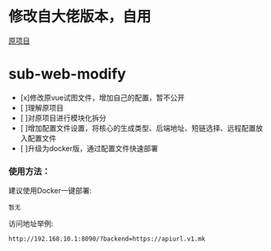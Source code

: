 # 修改自大佬版本，自用
[原项目](https://github.com/youshandefeiyang/sub-web-modify)
# sub-web-modify
- [x]修改原vue试图文件，增加自己的配置，暂不公开
- [ ]理解原项目
- [ ]对原项目进行模块化拆分
- [ ]增加配置文件设置，将核心的生成类型、后端地址、短链选择、远程配置放入配置文件
- [ ]升级为docker版，通过配置文件快速部署
### 使用方法：
建议使用Docker一键部署:
```
暂无
```
访问地址举例:
```
http://192.168.10.1:8090/?backend=https://apiurl.v1.mk
```
